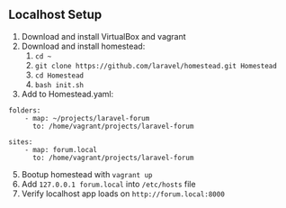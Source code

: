 ## Localhost Setup

1. Download and install VirtualBox and vagrant
2. Download and install homestead:
   1. `cd ~`
   2. `git clone https://github.com/laravel/homestead.git Homestead`
   3. `cd Homestead`
   4. `bash init.sh`
4. Add to Homestead.yaml:
```
folders:
    - map: ~/projects/laravel-forum
      to: /home/vagrant/projects/laravel-forum

sites:
    - map: forum.local
      to: /home/vagrant/projects/laravel-forum
```
5. Bootup homestead with `vagrant up`
6. Add `127.0.0.1 forum.local` into `/etc/hosts` file
7. Verify localhost app loads on `http://forum.local:8000`
